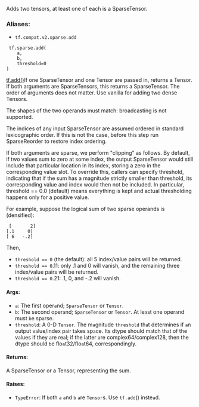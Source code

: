 
Adds two tensors, at least one of each is a SparseTensor.
### Aliases:
- `tf.compat.v2.sparse.add`

```
 tf.sparse.add(
    a,
    b,
    threshold=0
)
```
[tf.add()](https://www.tensorflow.org/api_docs/python/tf/math/add)If one SparseTensor and one Tensor are passed in, returns a Tensor. If both arguments are SparseTensors, this returns a SparseTensor. The order of arguments does not matter. Use vanilla  for adding two dense Tensors.


The shapes of the two operands must match: broadcasting is not supported.

The indices of any input SparseTensor are assumed ordered in standard lexicographic order. If this is not the case, before this step run SparseReorder to restore index ordering.

If both arguments are sparse, we perform "clipping" as follows. By default, if two values sum to zero at some index, the output SparseTensor would still include that particular location in its index, storing a zero in the corresponding value slot. To override this, callers can specify threshold, indicating that if the sum has a magnitude strictly smaller than threshold, its corresponding value and index would then not be included. In particular, threshold == 0.0 (default) means everything is kept and actual thresholding happens only for a positive value.

For example, suppose the logical sum of two sparse operands is (densified):

```
 [       2]
[.1     0]
[ 6   -.2]
```

Then,
- `threshold == 0` (the default): all 5 index/value pairs will be returned.
- `threshold == 0`.11: only .1 and 0 will vanish, and the remaining three index/value pairs will be returned.
- `threshold == 0`.21: .1, 0, and -.2 will vanish.
#### Args:
- `a`: The first oper`a`nd; `SparseTensor` or `Tensor`.
- `b`: The second oper`a`nd; `SparseTensor` or `Tensor`. At le`a`st one oper`a`nd must `b`e sp`a`rse.
- `threshold`: A 0-D `Tensor`. The m`a`gnitude `threshold` th`a`t determines if `a`n output v`a`lue/index p`a`ir t`a`kes sp`a`ce. Its dtype should m`a`tch th`a`t of the v`a`lues if they `a`re re`a`l; if the l`a`tter `a`re complex64/complex128, then the dtype should `b`e flo`a`t32/flo`a`t64, correspondingly.
#### Returns:

A SparseTensor or a Tensor, representing the sum.
#### Raises:
- `TypeError`: If `b`oth `a` `a`nd `b` `a`re `Tensor`s. Use `tf.add`() inste`a`d.
